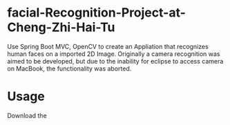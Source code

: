 # facial-Recognition-Project-at-Cheng-Zhi-Hai-Tu
Use Spring Boot MVC, OpenCV to create an Appliation that recognizes human faces on a imported 2D Image. 
Originally a camera recognition was aimed to be developed, but due to the inability for eclipse to access camera on MacBook, the functionality was aborted.

# Usage
Download the 





